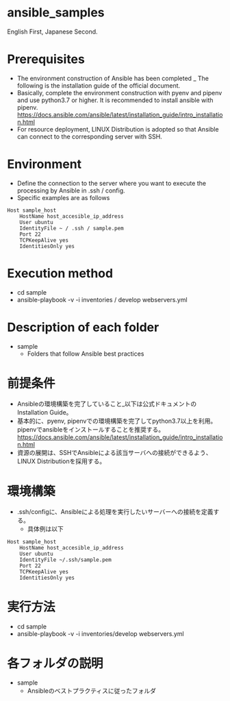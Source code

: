 # ansible_samples

English First, Japanese Second.

# Prerequisites

- The environment construction of Ansible has been completed _ The following is the installation guide of the official document.
- Basically, complete the environment construction with pyenv and pipenv and use python3.7 or higher. It is recommended to install ansible with pipenv.
https://docs.ansible.com/ansible/latest/installation_guide/intro_installation.html
- For resource deployment, LINUX Distribution is adopted so that Ansible can connect to the corresponding server with SSH.

# Environment

- Define the connection to the server where you want to execute the processing by Ansible in .ssh / config.
- Specific examples are as follows

```
Host sample_host
    HostName host_accesible_ip_address
    User ubuntu
    IdentityFile ~ / .ssh / sample.pem
    Port 22
    TCPKeepAlive yes
    IdentitiesOnly yes
```

# Execution method

- cd sample
- ansible-playbook -v -i inventories / develop webservers.yml

# Description of each folder

- sample
  - Folders that follow Ansible best practices

# 前提条件

- Ansibleの環境構築を完了していること_以下は公式ドキュメントのInstallation Guide。
- 基本的に、pyenv, pipenvでの環境構築を完了してpython3.7以上を利用。pipenvでansibleをインストールすることを推奨する。
https://docs.ansible.com/ansible/latest/installation_guide/intro_installation.html
- 資源の展開は、SSHでAnsibleによる該当サーバへの接続ができるよう、LINUX Distributionを採用する。

# 環境構築

- .ssh/configに、Ansibleによる処理を実行したいサーバーへの接続を定義する。
	- 具体例は以下

```
Host sample_host
    HostName host_accesible_ip_address
    User ubuntu
    IdentityFile ~/.ssh/sample.pem
    Port 22
    TCPKeepAlive yes
    IdentitiesOnly yes
```

# 実行方法

- cd sample
- ansible-playbook -v -i inventories/develop webservers.yml

# 各フォルダの説明

- sample
  - Ansibleのベストプラクティスに従ったフォルダ

